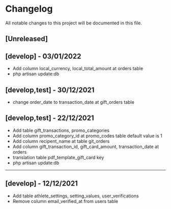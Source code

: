 # Changelog

All notable changes to this project will be documented in this file.

## [Unreleased]

## [develop] - 03/01/2022
- Add column local_currency, local_total_amount at orders table
- php artisan update:db
## [develop,test] - 30/12/2021
- change order_date to transaction_date at gift_orders table

## [develop,test] - 22/12/2021

-   Add table gift_transactions, promo_categories
-   Add column promo_category_id at promo_codes table default value is 1
-   Add column recipent_name at table git_orders
-   Add column gift_transaction_id, gift_card_amount, transaction_date at orders
-   translation table pdf_template_gift_card key
-   php artisan update:db

---

## [develop] - 12/12/2021

-   Add table athlete_settings, setting_values, user_verifications
-   Remove column email_verified_at from users table
